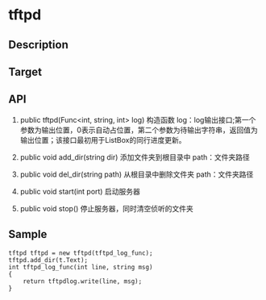 # tftpd

## Description

## Target

## API
1. public tftpd(Func<int, string, int> log)
构造函数
log：log输出接口;第一个参数为输出位置，0表示自动占位置，第二个参数为待输出字符串，返回值为输出位置；该接口最初用于ListBox的同行进度更新。

2. public void add_dir(string dir)
添加文件夹到根目录中
path：文件夹路径

3. public void del_dir(string path)
从根目录中删除文件夹
path：文件夹路径

4. public void start(int port)
启动服务器

5. public void stop()
停止服务器，同时清空侦听的文件夹

## Sample
```
tftpd tftpd = new tftpd(tftpd_log_func);
tftpd.add_dir(t.Text);
int tftpd_log_func(int line, string msg)
{
    return tftpdlog.write(line, msg);
}
```